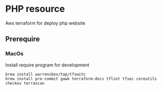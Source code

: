 # PHP resource

Aws terraform for deploy php website

## Prerequire

### MacOs

Install require program for development

``` shell
brew install warrensbox/tap/tfswitc
brew install pre-commit gawk terraform-docs tflint tfsec coreutils checkov terrascan

```
